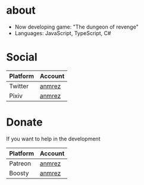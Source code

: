 
# about
- Now developing game: "The dungeon of revenge"
- Languages: JavaScript, TypeScript, C#


# Social

| Platform | Account                                           | 
| -------- | ------------------------------------------------- |
| Twitter  | [anmrez](https://twitter.com/anmrez72523)         | 
| Pixiv    | [anmrez](https://www.pixiv.net/en/users/91257770) | 


# Donate
If you want to help in the development

| Platform | Account                                  | 
| -------- | ---------------------------------------- |
| Patreon  | [anmrez](https://www.patreon.com/anmrez) | 
| Boosty   | [anmrez](https://boosty.to/anmrez)       | 
